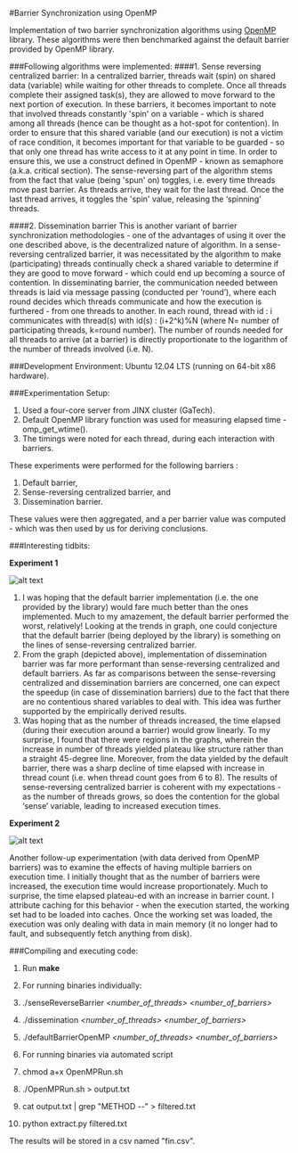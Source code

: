 #Barrier Synchronization using OpenMP

Implementation of two barrier synchronization algorithms using [OpenMP](http://www.openmp.org/) library. These algorithms were then benchmarked against the default barrier provided by OpenMP library.

###Following algorithms were implemented:
####1. Sense reversing centralized barrier:
In a centralized barrier, threads wait (spin) on shared data (variable) while waiting for other threads to complete. Once all threads complete their assigned task(s), they are allowed to move forward to the next portion of execution. In these barriers, it becomes important to note that involved threads constantly 'spin' on a variable - which is shared among all threads (hence can be thought as a hot-spot for contention). In order to ensure that this shared variable (and our execution) is not a victim of race condition, it becomes important for that variable to be guarded - so that only one thread has write access to it at any point in time. In order to ensure this, we use a construct defined in OpenMP - known as semaphore (a.k.a. critical section). The sense-reversing part of the algorithm stems from the fact that value (being 'spun' on) toggles, i.e. every time threads move past barrier. As threads arrive, they wait for the last thread. Once the last thread arrives, it toggles the 'spin' value, releasing the ‘spinning’ threads.

####2. Dissemination barrier
This is another variant of barrier synchronization methodologies - one of the advantages of using it over the one described above, is the decentralized nature of algorithm. In a sense-reversing centralized barrier, it was necessitated by the algorithm to make (participating) threads continually check a shared variable to determine if they are good to move forward - which could end up becoming a source of contention. In disseminating barrier, the communication needed between threads is laid via message passing (conducted per ‘round’), where each round decides which threads communicate and how the execution is furthered - from one threads to another. In each round, thread with id : i communicates with thread(s) with id(s) : (i+2^k)%N (where N= number of participating threads, k=round number). The number of rounds needed for all threads to arrive (at a barrier) is directly proportionate to the logarithm of the number of threads involved (i.e. N).

###Development Environment:
Ubuntu 12.04 LTS (running on 64-bit x86 hardware).

###Experimentation Setup:

1. Used a four-core server from JINX cluster (GaTech). 
2. Default OpenMP library function was used for measuring elapsed time - omp_get_wtime(). 
3. The timings were noted for each thread, during each interaction with barriers. 

These experiments were performed for the following barriers : 

1. Default barrier, 
2. Sense-reversing centralized barrier, and
3. Dissemination barrier. 
 
These values were then aggregated, and a per barrier value was computed - which was then used by us for deriving conclusions.

###Interesting tidbits:

**Experiment 1**

![alt text](https://github.com/rohit-jamuar/Barrier-Synchronization/blob/master/Pngs/1.png "Variation in completion times")

1. I was hoping that the default barrier implementation (i.e. the one provided by the library) would fare much better than the ones implemented. Much to my amazement, the default barrier performed the worst, relatively! Looking at the trends in graph, one could conjecture that the default barrier (being deployed by the library) is something on the lines of sense-reversing centralized barrier.
2. From the graph (depicted above), implementation of dissemination barrier was far more performant than  sense-reversing centralized and default barriers. As far as comparisons between the sense-reversing centralized and dissemination barriers are concerned, one can expect the speedup (in case of dissemination barriers) due to the fact that there are no contentious shared variables to deal with. This idea was further supported by the empirically derived results.
3. Was hoping that as the number of threads increased, the time elapsed (during their execution around a barrier) would grow linearly. To my surprise, I found that there were regions in the graphs, wherein the increase in number of threads yielded plateau like structure rather than a straight 45-degree line. Moreover, from the data yielded by the default barrier, there was a sharp decline of time elapsed with increase in thread count (i.e. when thread count goes from 6 to 8). The results of sense-reversing centralized barrier is coherent with my expectations - as the number of threads grows, so does the contention for the global ‘sense’ variable, leading to increased execution times.

**Experiment 2**

![alt text](https://github.com/rohit-jamuar/Barrier-Synchronization/blob/master/Pngs/2.png "Time Elapsed v/s Barrier Count")

Another follow-up experimentation (with data derived from OpenMP barriers) was to examine the effects of having multiple barriers on execution time. I initially thought that as the number of barriers were increased, the execution time would increase proportionately. Much to surprise, the time elapsed plateau-ed with an increase in barrier count. I attribute caching for this behavior - when the execution started, the working set had to be loaded into caches. Once the working set was loaded, the execution was only dealing with data in main memory (it no longer had to fault, and subsequently fetch anything from disk).

###Compiling and executing code:
1. Run **make**
2. For running binaries individually:

  1. ./senseReverseBarrier *\<number\_of\_threads\>* *\<number\_of\_barriers\>*
  2. ./dissemination *\<number\_of\_threads\>* *\<number\_of\_barriers\>*
  3. ./defaultBarrierOpenMP *\<number\_of\_threads\>* *\<number\_of\_barriers\>*

3. For running binaries via automated script

  1. chmod a+x OpenMPRun.sh
  2. ./OpenMPRun.sh > output.txt
  3. cat output.txt | grep "METHOD --" > filtered.txt
  4. python extract.py filtered.txt

  The results will be stored in a csv named "fin.csv".

